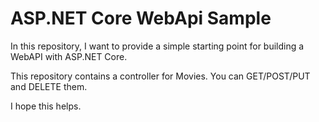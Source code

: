 # ASP.NET Core WebApi Sample

In this repository, I want to provide a simple starting point for building a WebAPI with ASP.NET Core.

This repository contains a controller for Movies. You can GET/POST/PUT and DELETE them.

I hope this helps.
